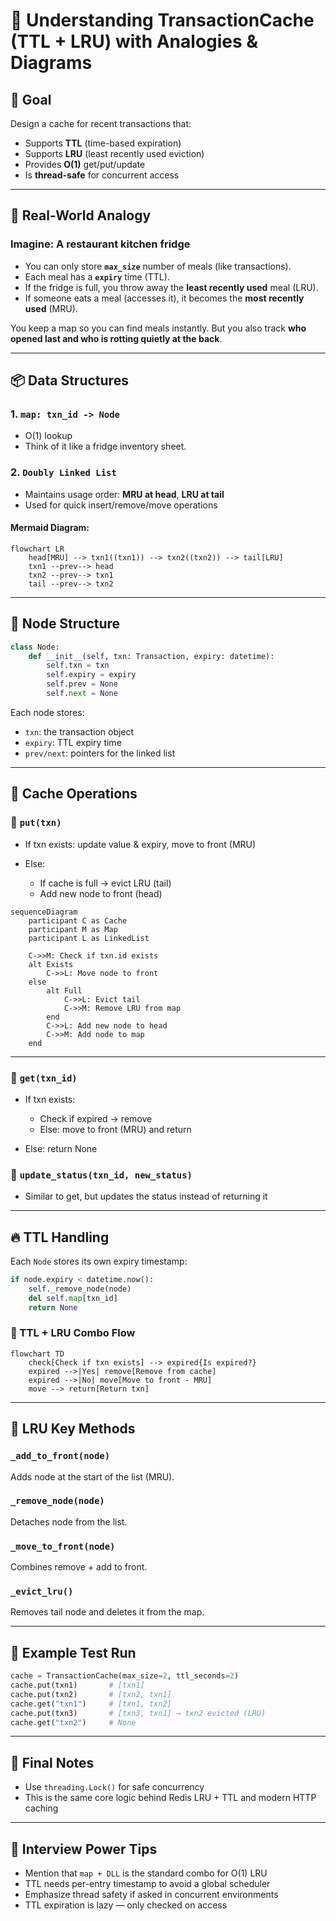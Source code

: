 # 🧠 Understanding TransactionCache (TTL + LRU) with Analogies & Diagrams

## 🎯 Goal

Design a cache for recent transactions that:

* Supports **TTL** (time-based expiration)
* Supports **LRU** (least recently used eviction)
* Provides **O(1)** get/put/update
* Is **thread-safe** for concurrent access

---

## 🍱 Real-World Analogy

### Imagine: A restaurant kitchen fridge

* You can only store **`max_size`** number of meals (like transactions).
* Each meal has a **`expiry`** time (TTL).
* If the fridge is full, you throw away the **least recently used** meal (LRU).
* If someone eats a meal (accesses it), it becomes the **most recently used** (MRU).

You keep a map so you can find meals instantly. But you also track **who opened last and who is rotting quietly at the back**.

---

## 📦 Data Structures

### 1. `map: txn_id -> Node`

* O(1) lookup
* Think of it like a fridge inventory sheet.

### 2. `Doubly Linked List`

* Maintains usage order: **MRU at head**, **LRU at tail**
* Used for quick insert/remove/move operations

#### Mermaid Diagram:

```mermaid
flowchart LR
    head[MRU] --> txn1((txn1)) --> txn2((txn2)) --> tail[LRU]
    txn1 --prev--> head
    txn2 --prev--> txn1
    tail --prev--> txn2
```

---

## 🧱 Node Structure

```python
class Node:
    def __init__(self, txn: Transaction, expiry: datetime):
        self.txn = txn
        self.expiry = expiry
        self.prev = None
        self.next = None
```

Each node stores:

* `txn`: the transaction object
* `expiry`: TTL expiry time
* `prev/next`: pointers for the linked list

---

## 🔁 Cache Operations

### 🧊 `put(txn)`

* If txn exists: update value & expiry, move to front (MRU)
* Else:

  * If cache is full → evict LRU (tail)
  * Add new node to front (head)

```mermaid
sequenceDiagram
    participant C as Cache
    participant M as Map
    participant L as LinkedList

    C->>M: Check if txn.id exists
    alt Exists
        C->>L: Move node to front
    else
        alt Full
            C->>L: Evict tail
            C->>M: Remove LRU from map
        end
        C->>L: Add new node to head
        C->>M: Add node to map
    end
```

---

### 🧊 `get(txn_id)`

* If txn exists:

  * Check if expired → remove
  * Else: move to front (MRU) and return
* Else: return None

### 🧊 `update_status(txn_id, new_status)`

* Similar to get, but updates the status instead of returning it

---

## 🔥 TTL Handling

Each `Node` stores its own expiry timestamp:

```python
if node.expiry < datetime.now():
    self._remove_node(node)
    del self.map[txn_id]
    return None
```

### 🔄 TTL + LRU Combo Flow

```mermaid
flowchart TD
    check[Check if txn exists] --> expired{Is expired?}
    expired -->|Yes| remove[Remove from cache]
    expired -->|No| move[Move to front - MRU]
    move --> return[Return txn]
```

---

## 🧠 LRU Key Methods

### `_add_to_front(node)`

Adds node at the start of the list (MRU).

### `_remove_node(node)`

Detaches node from the list.

### `_move_to_front(node)`

Combines remove + add to front.

### `_evict_lru()`

Removes tail node and deletes it from the map.

---

## 🧪 Example Test Run

```python
cache = TransactionCache(max_size=2, ttl_seconds=2)
cache.put(txn1)       # [txn1]
cache.put(txn2)       # [txn2, txn1]
cache.get("txn1")     # [txn1, txn2]
cache.put(txn3)       # [txn3, txn1] → txn2 evicted (LRU)
cache.get("txn2")     # None
```

---

## 🧼 Final Notes

* Use `threading.Lock()` for safe concurrency 
* This is the same core logic behind Redis LRU + TTL and modern HTTP caching

---

## 🧠 Interview Power Tips

* Mention that `map + DLL` is the standard combo for O(1) LRU
* TTL needs per-entry timestamp to avoid a global scheduler
* Emphasize thread safety if asked in concurrent environments
* TTL expiration is lazy — only checked on access

